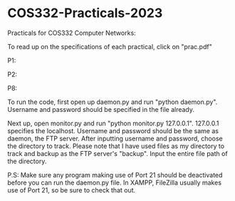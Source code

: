 # COS332-Practicals-2023

Practicals for COS332 Computer Networks:

To read up on the specifications of each practical, click on "prac.pdf"

P1:

P2:

P8:

To run the code, first open up daemon.py and run "python daemon.py". Username and password should be specified in the file already.

Next up, open monitor.py and run "python monitor.py 127.0.0.1". 127.0.0.1 specifies the localhost. Username and password should be the same as daemon, the FTP server. After inputting username and password, choose the directory to track. Please note that I have used files as my directory to track and backup as the FTP server's "backup". Input the entire file path of the directory.

P.S: Make sure any program making use of Port 21 should be deactivated before you can run the daemon.py file. In XAMPP, FileZilla usually makes use of Port 21, so be sure to check that out.
